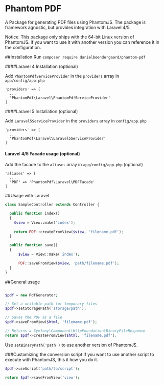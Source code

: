 Phantom PDF
===========

A Package for generating PDF files using PhantomJS. The package is framework agnostic, but provides integration with Laravel 4/5.

Notice: This package only ships with the 64-bit Linux version of PhantomJS. If you want to use it with another version you can reference it in the configuration.

##Installation
Run `composer require danielboendergaard/phantom-pdf`

####Laravel 4 Installation (optional)

Add `PhantomPdfServiceProvider` in the `providers` array in `app/config/app.php`
````
'providers' => [
  ...
  'PhantomPdf\Laravel\PhantomPdfServiceProvider'
]
````

####Laravel 5 Installation (optional)

Add `Laravel5ServiceProvider` in the `providers` array in `config/app.php`
````
'providers' => [
  ...
  'PhantomPdf\Laravel\Laravel5ServiceProvider'
]
````

#### Laravel 4/5 Facade usage (optional)

Add the facade to the `aliases` array in `app/config/app.php` (optional)
````
'aliases' => [
  ...
  'PDF' => 'PhantomPdf\Laravel\PDFFacade'
]
````

##Usage with Laravel
````php
class SampleController extends Controller {

  public function index()
  {
    $view = View::make('index');
    
    return PDF::createFromView($view, 'filename.pdf');
  }

  public function save()
  {
      $view = View::make('index');

      PDF::saveFromView($view, 'path/filename.pdf');
  }
}
````

##General usage

````php

$pdf = new PdfGenerator;

// Set a writable path for temporary files
$pdf->setStoragePath('storage/path');

// Saves the PDF as a file
$pdf->saveFromView($html, 'filename.pdf');

// Returns a Symfony\Component\HttpFoundation\BinaryFileResponse
return $pdf->createFromView($html, 'filename.pdf');

````

Use `setBinaryPath('path')` to use another version of PhantomJS.

###Customizing the conversion script
If you want to use another script to execute with PhantomJS, this it how you do it.
````php
$pdf->useScript('path/to/script');

return $pdf->saveFromView('view');
````
